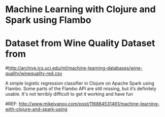 # Machine Learning with Clojure and Spark using Flambo

# Dataset from Wine Quality Dataset from 

#http://archive.ics.uci.edu/ml/machine-learning-databases/wine-quality/winequality-red.csv

A simple logistic regression classifier in Clojure on Apache Spark using Flambo. 
Some parts of the Flambo API are still missing, but it’s definitely usable. 
It's not terribly difficult to get it working and have fun

#REF: http://www.mikeivanov.com/post/116884531461/machine-learning-with-clojure-and-spark-using
